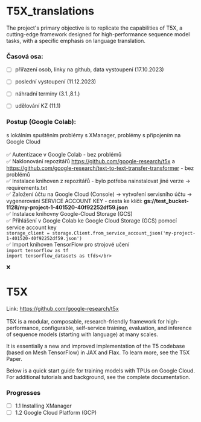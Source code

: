 # T5X_translations
The project's primary objective is to replicate the capabilities of T5X, a cutting-edge framework designed for high-performance sequence model tasks, with a specific emphasis on language translation. 

### Časová osa:
- [ ] přiřazení osob, linky na github, data vystoupení (17.10.2023)
- [ ] poslední vystoupení (11.12.2023)
- [ ] náhradní termíny (3.1.,8.1.)
- [ ] udělování KZ (11.1)


### Postup (Google Colab):
s lokálním spuštěním problémy s XManager, problémy s připojením na Google Cloud </br>
  </br> ✅ Autentizace v Google Colab - bez problémů
 </br>  ✅ Naklonování repozitářů https://github.com/google-research/t5x a https://github.com/google-research/text-to-text-transfer-transformer - bez problémů
 </br>  ✅ Instalace knihoven z repozitářů - bylo potřeba nainstalovat jiné verze -> requirements.txt
 </br>  ✅ Založení účtu na Google Cloud (Console) -> vytvoření servisního účtu -> vygenerování SERVICE ACCOUNT KEY - cesta ke klíči: **gs://test_bucket-1128/my-project-1-401520-40f92252df59.json**
 </br>  ✅ Instalace knihovny Google-Cloud Storage (GCS)
 </br>  ✅ Přihlášení v Google Colab ke Google Cloud Storage (GCS) pomocí service account key</br>
           ```
            storage_client = storage.Client.from_service_account_json('my-project-1-401520-40f92252df59.json')
          ```
  </br> ✅ Import knihoven TensorFlow pro strojové učení</br>
    ```
    import tensorflow as tf
     ```
    </br> 
     ```
    import tensorflow_datasets as tfds</br>
    ```

❌







# T5X
Link: https://github.com/google-research/t5x </br>
</br>
T5X is a modular, composable, research-friendly framework for high-performance, configurable, self-service training, evaluation, and inference of sequence models (starting with language) at many scales.

It is essentially a new and improved implementation of the T5 codebase (based on Mesh TensorFlow) in JAX and Flax. To learn more, see the T5X Paper.

Below is a quick start guide for training models with TPUs on Google Cloud. For additional tutorials and background, see the complete documentation.

### Progresses
- [ ] 1.1 Installing XManager  
- [ ] 1.2 Google Cloud Platform (GCP)  
